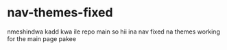 nav-themes-fixed
================
nmeshindwa kadd kwa ile repo main so hii ina nav fixed na themes working for the main page pakee
